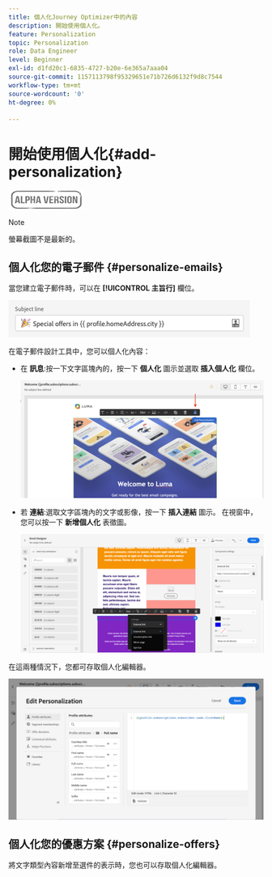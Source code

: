 ```yaml
---
title: 個人化Journey Optimizer中的內容
description: 開始使用個人化。
feature: Personalization
topic: Personalization
role: Data Engineer
level: Beginner
exl-id: d1fd20c1-6835-4727-b20e-6e365a7aaa04
source-git-commit: 1157113798f95329651e71b726d6132f9d8c7544
workflow-type: tm+mt
source-wordcount: '0'
ht-degree: 0%

---
```


# 開始使用個人化{#add-personalization}

![](../assets/do-not-localize/badge.png)

>[!NOTE]
>
>螢幕截圖不是最新的。


## 個人化您的電子郵件 {#personalize-emails}

當您建立電子郵件時，可以在 **[!UICONTROL 主旨行]** 欄位。

![](assets/perso_subject.png)

在電子郵件設計工具中，您可以個人化內容：

* 在 **訊息**:按一下文字區塊內的，按一下 **個人化** 圖示並選取 **插入個人化** 欄位。

   ![](assets/perso_insert.png)

* 若 **連結**:選取文字區塊內的文字或影像，按一下 **插入連結** 圖示。 在視窗中，您可以按一下 **新增個人化** 表徵圖。

   ![](assets/perso_link.png)

在這兩種情況下，您都可存取個人化編輯器。

![](assets/perso_ee.png)

## 個人化您的優惠方案 {#personalize-offers}

將文字類型內容新增至選件的表示時，您也可以存取個人化編輯器。



